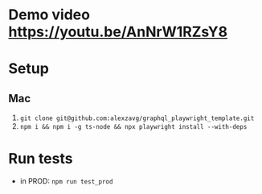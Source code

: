 # Demo video https://youtu.be/AnNrW1RZsY8

# Setup
## Mac
1. `git clone git@github.com:alexzavg/graphql_playwright_template.git`
2. `npm i && npm i -g ts-node && npx playwright install --with-deps`

# Run tests
- in PROD: `npm run test_prod`